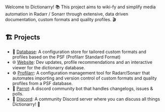 Welcome to Dictionarry! 📚 This project aims to wiki-fy and simplify media automation in Radarr / Sonarr through extensive, data driven documentation, custom formats and quality profiles. 🎬

## 🏗️ Projects
- 📂 [Database](https://github.com/Dictionarry-Hub/database): A configuration store for tailored custom formats and profiles based on the PSF (Profilarr Standard Format)
- 🌐 [Website](https://dictionarry.dev): Dev updates, profile recommendations and an interactive viewer for the dictionarry database.
- ⚙️ [Profilarr](https://github.com/Dictionarry-Hub/Profilarr): A configuration management tool for Radarr/Sonarr that automates importing and version control of custom formats and quality profiles from a PSF database. 
- 🦜 [Parrot](https://github.com/Dictionarry-Hub/parrot): A discord community bot that handles changelogs, issues & polls.
- 💬 [Discord](https://discord.gg/Y9TYP6jeYZ): A community Discord server where you can discuss all things Dictionarry! 🚀
